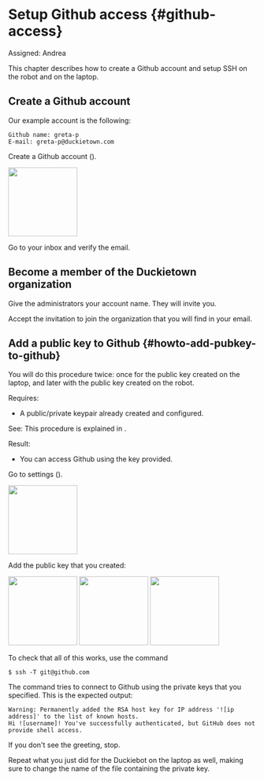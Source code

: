 # Setup Github access {#github-access}

Assigned: Andrea


This chapter describes how to create a Github account and setup SSH
on the robot and on the laptop.

## Create a Github account

Our example account is the following:

    Github name: greta-p
    E-mail: greta-p@duckietown.com

Create a Github account ([](#fig:github0)).

<!-- (redirects to Andrea)
    greta-p@censi.org -->

<img figure-id='fig:github0' style='width: 10em' class='github-screenshot' src='github0.png'/>

Go to your inbox and verify the email.

## Become a member of the Duckietown organization

Give the administrators your account name. They will invite you.

Accept the invitation to join the organization that you will find in your email.

## Add a public key to Github {#howto-add-pubkey-to-github}

You will do this procedure twice: once for the public key created on the laptop,
and later with the public key created on the robot.

<div class='requirements' markdown='1'>

Requires:

- A public/private keypair already created and configured.

See: This procedure is explained in [](#howto-create-key-pair).

Result:

- You can access Github using the key provided.

</div>

Go to settings ([](#fig:github1)).

<img figure-id='fig:github1'  style='width: 10em'  class='github-screenshot'  src='github1.png'/>

Add the public key that you created:

<img figure-id='fig:github2'  style='width: 10em' class='github-screenshot'  src='github2.png'/>

<img figure-id='fig:github3'  style='width: 10em' class='github-screenshot'  src='github3.png'/>

<img figure-id='fig:github4'  style='width: 10em' class='github-screenshot'  src='github4.png'/>

<style>
.github-screenshot {
    max-width: 80%;
}
</style>


To check that all of this works, use the command

    $ ssh -T git@github.com

The command tries to connect to Github using the private keys that you specified.
This is the expected output:

    Warning: Permanently added the RSA host key for IP address '![ip address]' to the list of known hosts.
    Hi ![username]! You've successfully authenticated, but GitHub does not provide shell access.

If you don't see the greeting, stop.

Repeat what you just did for the Duckiebot on the laptop as well, making sure
to change the name of the file containing the private key.
